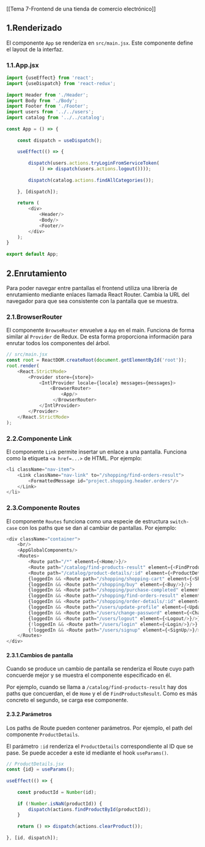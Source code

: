 [[Tema 7-Frontend de una tienda de comercio electrónico]]

## 1.Renderizado
El componente `App` se renderiza en `src/main.jsx`. Este componente define el layout de la interfaz.

### 1.1.App.jsx

```javascript
import {useEffect} from 'react';  
import {useDispatch} from 'react-redux';  
  
import Header from './Header';  
import Body from './Body';  
import Footer from './Footer';  
import users from '../../users';  
import catalog from '../../catalog';  
  
const App = () => {  
  
    const dispatch = useDispatch();  
  
    useEffect(() => {  
    
        dispatch(users.actions.tryLoginFromServiceToken(  
            () => dispatch(users.actions.logout())));  
  
        dispatch(catalog.actions.findAllCategories());  
  
    }, [dispatch]);  
  
    return (  
        <div>  
            <Header/>            
            <Body/>            
            <Footer/>        
        </div>    
    ); 
}  
  
export default App;
```

## 2.Enrutamiento
Para poder navegar entre pantallas el frontend utiliza una librería de enrutamiento mediante enlaces llamada React Router. Cambia la URL del navegador para que sea consistente con la pantalla que se muestra.

### 2.1.BrowserRouter
El componente `BrowseRouter` envuelve a `App` en el main. Funciona de forma similar al `Provider` de Redux. De esta forma proporciona información para enrutar todos los componentes del árbol.

```javascript
// src/main.jsx
const root = ReactDOM.createRoot(document.getElementById('root'));  
root.render(  
    <React.StrictMode>  
        <Provider store={store}>  
            <IntlProvider locale={locale} messages={messages}> 
                <BrowserRouter>                    
	                <App/>               
	             </BrowserRouter> 
	        </IntlProvider>        
	    </Provider>    
	</React.StrictMode>
);
```

### 2.2.Componente Link
El componente `Link` permite insertar un enlace a una pantalla. Funciona como la etiqueta `<a href=...>` de HTML. Por ejemplo:

```javascript
<li className="nav-item">  
    <Link className="nav-link" to="/shopping/find-orders-result">  
        <FormattedMessage id="project.shopping.header.orders"/>  
    </Link>
</li>
```

### 2.3.Componente Routes
El componente `Routes` funciona como una especie de estructura `switch-case` con los paths que se dan al cambiar de pantallas. Por ejemplo:

```javascript
<div className="container">  
    <br/>    
    <AppGlobalComponents/>   
    <Routes>        
	    <Route path="/*" element={<Home/>}/>  
        <Route path="/catalog/find-products-result" element={<FindProductsResult/>}/>  
        <Route path="/catalog/product-details/:id" element={<ProductDetails/>}/>  
        {loggedIn && <Route path="/shopping/shopping-cart" element={<ShoppingCart/>}/>}  
        {loggedIn && <Route path="/shopping/buy" element={<Buy/>}/>}  
        {loggedIn && <Route path="/shopping/purchase-completed" element={<PurchaseCompleted/>}/>}  
        {loggedIn && <Route path="/shopping/find-orders-result" element={<FindOrdersResult/>}/>}  
        {loggedIn && <Route path="/shopping/order-details/:id" element={<OrderDetails/>}/>}  
        {loggedIn && <Route path="/users/update-profile" element={<UpdateProfile/>}/>}  
        {loggedIn && <Route path="/users/change-password" element={<ChangePassword/>}/>}  
        {loggedIn && <Route path="/users/logout" element={<Logout/>}/>}  
        {!loggedIn && <Route path="/users/login" element={<Login/>}/>}  
        {!loggedIn && <Route path="/users/signup" element={<SignUp/>}/>}  
    </Routes>  
</div>
```

#### 2.3.1.Cambios de pantalla
Cuando se produce un cambio de pantalla se renderiza el Route cuyo path concuerde mejor y se muestra el componente especificado en él. 

Por ejemplo, cuando se llama a `/catalog/find-products-result` hay dos paths que concuerdan, el de `Home` y el de `FindProductsResult`. Como es más concreto el segundo, se carga ese componente.

#### 2.3.2.Parámetros
Los paths de Route pueden contener parámetros. Por ejemplo, el path del componente `ProductDetails`.

El parámetro `:id` renderiza el `ProductDetails` correspondiente al ID que se pase. Se puede acceder a este id mediante el hook `useParams()`.

```javascript
// ProductDetails.jsx
const {id} = useParams();  
  
useEffect(() => {  
  
    const productId = Number(id);  
  
    if (!Number.isNaN(productId)) {  
        dispatch(actions.findProductById(productId));  
    }  
  
    return () => dispatch(actions.clearProduct());  
  
}, [id, dispatch]);
```

